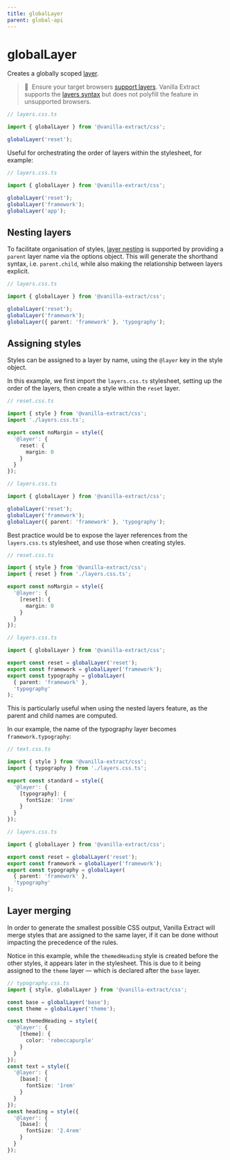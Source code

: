 ```yaml
---
title: globalLayer
parent: global-api
---
```


# globalLayer

Creates a globally scoped [layer].

> 🚧&nbsp;&nbsp;Ensure your target browsers [support layers].
> Vanilla Extract supports the [layers syntax][layer] but does not polyfill the feature in unsupported browsers.

```ts compiled
// layers.css.ts

import { globalLayer } from '@vanilla-extract/css';

globalLayer('reset');
```

Useful for orchestrating the order of layers within the stylesheet, for example:

```ts compiled
// layers.css.ts

import { globalLayer } from '@vanilla-extract/css';

globalLayer('reset');
globalLayer('framework');
globalLayer('app');
```

## Nesting layers

To facilitate organisation of styles, [layer nesting] is supported by providing a `parent` layer name via the options object.
This will generate the shorthand syntax, i.e. `parent.child`, while also making the relationship between layers explicit.

```ts compiled
// layers.css.ts

import { globalLayer } from '@vanilla-extract/css';

globalLayer('reset');
globalLayer('framework');
globalLayer({ parent: 'framework' }, 'typography');
```

## Assigning styles

Styles can be assigned to a layer by name, using the `@layer` key in the style object.

In this example, we first import the `layers.css.ts` stylesheet, setting up the order of the layers, then create a style within the `reset` layer.

```ts compiled
// reset.css.ts

import { style } from '@vanilla-extract/css';
import './layers.css.ts';

export const noMargin = style({
  '@layer': {
    reset: {
      margin: 0
    }
  }
});

// layers.css.ts

import { globalLayer } from '@vanilla-extract/css';

globalLayer('reset');
globalLayer('framework');
globalLayer({ parent: 'framework' }, 'typography');
```

Best practice would be to expose the layer references from the `layers.css.ts` stylesheet, and use those when creating styles.

```ts compiled
// reset.css.ts

import { style } from '@vanilla-extract/css';
import { reset } from './layers.css.ts';

export const noMargin = style({
  '@layer': {
    [reset]: {
      margin: 0
    }
  }
});

// layers.css.ts

import { globalLayer } from '@vanilla-extract/css';

export const reset = globalLayer('reset');
export const framework = globalLayer('framework');
export const typography = globalLayer(
  { parent: 'framework' },
  'typography'
);
```

This is particularly useful when using the nested layers feature, as the parent and child names are computed.

In our example, the name of the typography layer becomes `framework.typography`:

```ts compiled
// text.css.ts

import { style } from '@vanilla-extract/css';
import { typography } from './layers.css.ts';

export const standard = style({
  '@layer': {
    [typography]: {
      fontSize: '1rem'
    }
  }
});

// layers.css.ts

import { globalLayer } from '@vanilla-extract/css';

export const reset = globalLayer('reset');
export const framework = globalLayer('framework');
export const typography = globalLayer(
  { parent: 'framework' },
  'typography'
);
```

## Layer merging

In order to generate the smallest possible CSS output, Vanilla Extract will merge styles that are assigned to the same layer, if it can be done without impacting the precedence of the rules.

Notice in this example, while the `themedHeading` style is created before the other styles, it appears later in the stylesheet. This is due to it being assigned to the `theme` layer — which is declared after the `base` layer.

```ts compiled
// typography.css.ts
import { style, globalLayer } from '@vanilla-extract/css';

const base = globalLayer('base');
const theme = globalLayer('theme');

const themedHeading = style({
  '@layer': {
    [theme]: {
      color: 'rebeccapurple'
    }
  }
});
const text = style({
  '@layer': {
    [base]: {
      fontSize: '1rem'
    }
  }
});
const heading = style({
  '@layer': {
    [base]: {
      fontSize: '2.4rem'
    }
  }
});
```

[layer]: https://developer.mozilla.org/en-US/docs/Web/CSS/@layer
[layer nesting]: https://developer.mozilla.org/en-US/docs/Web/CSS/@layer#nesting_layers
[support layers]: https://caniuse.com/css-cascade-layers
